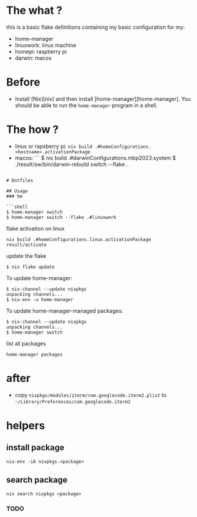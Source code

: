 # The what ?

this is a basic flake definitions containing my basic configuration for my:

- home-manager
- linuxwork: linux machine
- homepi: raspberry pi
- darwin: macos

# Before

- Install [Nix][nix] and then install [home-manager][home-manager]. You should be
  able to run the `home-manager` program in a shell.

# The how ?

- linux or rapsberry pi: `nix build .#homeConfigurations.<hostname>.activationPackage`
- macos: ```
  $ nix build .#darwinConfigurations.mbp2023.system
  $ ./result/sw/bin/darwin-rebuild switch --flake .

````

# Dotfiles

## Usage
### hm

```shell
$ home-manager switch
$ home-manager switch --flake .#linuxwork
````

flake activation on linux

```shell
nix build .#homeConfigurations.linux.activationPackage
result/activate
```

update the flake

```shell
$ nix flake update
```

To update home-manager:

```shell
$ nix-channel --update nixpkgs
unpacking channels...
$ nix-env -u home-manager
```

To update home-manager-managed packages:

```shell
$ nix-channel --update nixpkgs
unpacking channels...
$ home-manager switch
```

list all packages

```shell
home-manager packages
```

# after

- copy `nixpkgs/modules/iterm/com.googlecode.iterm2.plist` to `~/Library/Preferences/com.googlecode.iterm2`

# helpers

## install package

```shell
nix-env -iA nixpkgs.<package>
```

## search package

```shell
nix search nixpkgs <package>
```

### TODO
